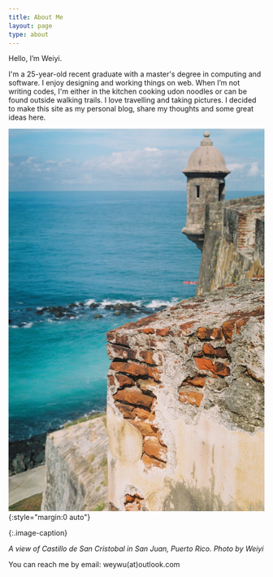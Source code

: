 ```yaml
---
title: About Me
layout: page
type: about
---
```


Hello, I’m Weiyi. 

I'm a 25-year-old recent graduate with a master's degree in computing and software. I enjoy designing and working things on web. When I’m not writing codes, I'm either in the kitchen cooking udon noodles or can be found outside walking trails. I love travelling and taking pictures. I decided to make this site as my personal blog, share my thoughts and some great ideas here.  

![photo by weiyi](../assets/images/sanjuan.jpeg){:style="margin:0 auto"}

{:.image-caption}

*A view of Castillo de San Cristobal in San Juan, Puerto Rico. Photo by Weiyi*


You can reach me by email: weywu(at)outlook.com 
